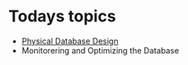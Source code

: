# **Todays topics**

- [Physical Database Design](Physical-database-design.md)
- Monitorering and Optimizing the Database
